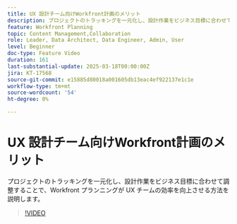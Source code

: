 ```yaml
---
title: UX 設計チーム向けWorkfront計画のメリット
description: プロジェクトのトラッキングを一元化し、設計作業をビジネス目標に合わせて調整することで、Workfront プランニングが UX チームの効率を向上させる方法を説明します。
feature: Workfront Planning
topic: Content Management,Collaboration
role: Leader, Data Architect, Data Engineer, Admin, User
level: Beginner
doc-type: Feature Video
duration: 161
last-substantial-update: 2025-03-18T00:00:00Z
jira: KT-17568
source-git-commit: e15885d80018a001605db13eac4ef922137e1c1e
workflow-type: tm+mt
source-wordcount: '54'
ht-degree: 0%

---
```



# UX 設計チーム向けWorkfront計画のメリット

プロジェクトのトラッキングを一元化し、設計作業をビジネス目標に合わせて調整することで、Workfront プランニングが UX チームの効率を向上させる方法を説明します。

>[!VIDEO](https://video.tv.adobe.com/v/3452180/?learn=on&enablevpops)
